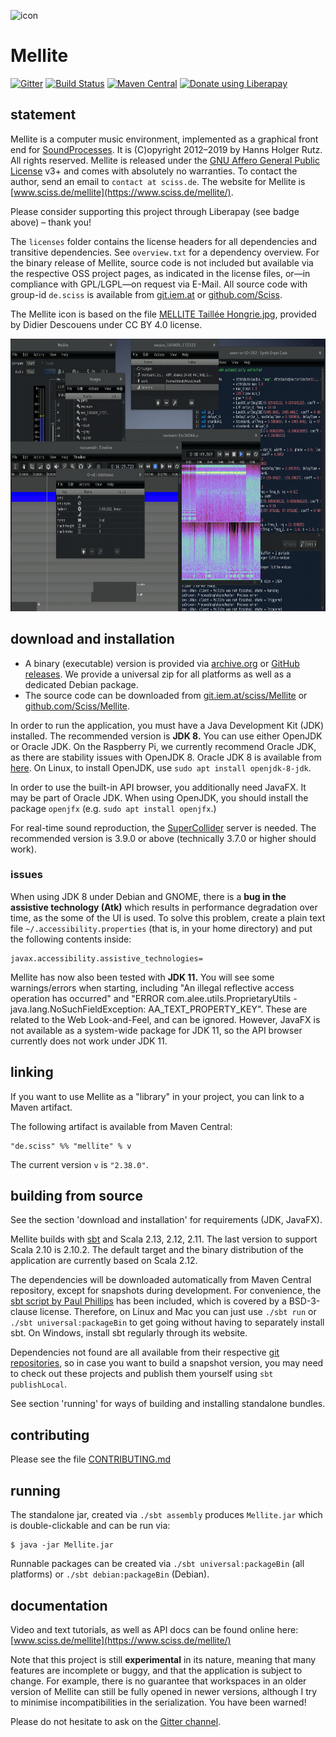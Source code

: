 ![icon](icons/application.png)

# Mellite

[![Gitter](https://badges.gitter.im/Join%20Chat.svg)](https://gitter.im/Sciss/Mellite?utm_source=badge&utm_medium=badge&utm_campaign=pr-badge&utm_content=badge)
[![Build Status](https://travis-ci.org/Sciss/Mellite.svg?branch=master)](https://travis-ci.org/Sciss/Mellite)
[![Maven Central](https://maven-badges.herokuapp.com/maven-central/de.sciss/mellite_2.12/badge.svg)](https://maven-badges.herokuapp.com/maven-central/de.sciss/mellite_2.12)
<a href="https://liberapay.com/sciss/donate"><img alt="Donate using Liberapay" src="https://liberapay.com/assets/widgets/donate.svg" height="24"></a>

## statement

Mellite is a computer music environment, implemented as a graphical front end
for [SoundProcesses](http://git.iem.at/sciss/SoundProcesses). It is (C)opyright 2012&ndash;2019 by Hanns Holger Rutz.
All rights reserved. Mellite is released under the
[GNU Affero General Public License](https://git.iem.at/sciss/Mellite/raw/master/LICENSE) v3+ and comes with
absolutely no warranties. To contact the author, send an email to `contact at sciss.de`.
The website for Mellite is [www.sciss.de/mellite](https://www.sciss.de/mellite/).

Please consider supporting this project through Liberapay (see badge above) – thank you!

The `licenses` folder contains the license headers for all dependencies and transitive dependencies. See `overview.txt`
for a dependency overview. For the binary release of Mellite, source code is not included but available via the
respective OSS project pages, as indicated in the license files, or&mdash;in compliance with GPL/LGPL&mdash;on request
via E-Mail. All source code with group-id `de.sciss` is available from
[git.iem.at](https://git.iem.at/sciss) or [github.com/Sciss](https://github.com/Sciss).

The Mellite icon is based on the file
[MELLITE Taillée Hongrie.jpg](https://de.wikipedia.org/wiki/Mellit#/media/File:MELLITE_Taill%C3%A9e_Hongrie.jpg), 
provided by Didier Descouens under CC BY 4.0 license.

<img src="https://raw.githubusercontent.com/Sciss/Mellite-website/master/src/paradox/assets/images/screenshot.png" alt="screenshot" width="696" height="436"/>

## download and installation

- A binary (executable) version is provided via [archive.org](https://archive.org/details/Mellite) or
  [GitHub releases](https://github.com/Sciss/Mellite/releases/latest).
  We provide a universal zip for all platforms as well as a dedicated Debian package.
- The source code can be downloaded from [git.iem.at/sciss/Mellite](https://git.iem.at/sciss/Mellite) or 
  [github.com/Sciss/Mellite](http://github.com/Sciss/Mellite).
  
In order to run the application, you must have a Java Development Kit (JDK) installed. The recommended version
is __JDK 8.__ You can use either OpenJDK or Oracle JDK. On the Raspberry Pi, we currently recommend Oracle JDK, 
as there are stability issues with OpenJDK 8. Oracle JDK 8 is available from
[here](http://www.oracle.com/technetwork/java/javase/downloads/jdk8-downloads-2133151.html). On Linux, to install
OpenJDK, use `sudo apt install openjdk-8-jdk`.

In order to use the built-in API browser, you additionally need JavaFX. It may be part of Oracle JDK. When using
OpenJDK, you should install the package `openjfx` (e.g. `sudo apt install openjfx`.)

For real-time sound reproduction, the [SuperCollider](https://supercollider.github.io/download) server is needed.
The recommended version is 3.9.0 or above (technically 3.7.0 or higher should work).

### issues

When using JDK 8 under Debian and GNOME, there is a __bug in the assistive technology (Atk)__ which results in
performance degradation over time, as the some of the UI is used. To solve this problem, create a plain text file
`~/.accessibility.properties` (that is, in your home directory) and put the following contents inside:

    javax.accessibility.assistive_technologies=

Mellite has now also been tested with __JDK 11.__ You will see some warnings/errors when starting, including
"An illegal reflective access operation has occurred" and
"ERROR com.alee.utils.ProprietaryUtils - java.lang.NoSuchFieldException: AA_TEXT_PROPERTY_KEY". These are related
to the Web Look-and-Feel, and can be ignored. However, JavaFX is not available as a system-wide package for JDK 11,
so the API browser currently does not work under JDK 11.

## linking

If you want to use Mellite as a "library" in your project, you can link to a Maven artifact.

The following artifact is available from Maven Central:

    "de.sciss" %% "mellite" % v

The current version `v` is `"2.38.0"`.

## building from source

See the section 'download and installation' for requirements (JDK, JavaFX).

Mellite builds with [sbt](http://scala-sbt.org/) and Scala 2.13, 2.12, 2.11. The last version to support Scala 2.10 is 2.10.2.
The default target and the binary distribution of the application are currently based on Scala 2.12.

The dependencies will be downloaded automatically from Maven Central repository, except for snapshots during
development. For convenience, the [sbt script by Paul Phillips](https://github.com/paulp/sbt-extras) has been
included, which is covered by a BSD-3-clause license. Therefore, on Linux and Mac you can just use `./sbt run` or
`./sbt universal:packageBin` to get going without having to separately install sbt. On Windows, install sbt
regularly through its website.

Dependencies not found are all available from their respective
[git repositories](https://git.iem.at/users/sciss/projects), so in case you want to build a snapshot version, you
may need to check out these projects and publish them yourself using `sbt publishLocal`.

See section 'running' for ways of building and installing standalone bundles.

## contributing

Please see the file [CONTRIBUTING.md](CONTRIBUTING.md)

## running

The standalone jar, created via `./sbt assembly` produces `Mellite.jar` which is double-clickable and can be run via:

    $ java -jar Mellite.jar

Runnable packages can be created via `./sbt universal:packageBin` (all platforms) or `./sbt debian:packageBin` (Debian).

## documentation

Video and text tutorials, as well as API docs can be found online here:
[www.sciss.de/mellite](https://www.sciss.de/mellite/)

Note that this project is still __experimental__ in its nature, meaning that many features are incomplete or buggy,
and that the application is subject to change. For example, there is no guarantee that workspaces in an older version
of Mellite can still be fully opened in newer versions, although I try to minimise incompatibilities in the
serialization. You have been warned!

Please do not hesitate to ask on the [Gitter channel](https://gitter.im/Sciss/Mellite).
